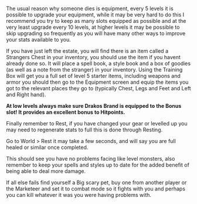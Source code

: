 ---
---
The usual reason why someone dies is equipment, every 5 levels it is possible to upgrade your equipment, while it may be very hard to do this I recommend you try to keep as many slots equipped as possible and at the very least upgrade every 10 levels, at higher levels it may be possible to skip upgrading so frequently as you will have many other ways to improve your stats available to you.

If you have just left the estate, you will find there is an item called a Strangers Chest in your inventory, you should use the item if you havent already done so. It will place a spell book, a style book and a box of goodies (as well as a note from the stranger) in your inventory. Using the Training Box will get you a full set of level 5 starter items, including weapons and armor you should then go to the Equipment screen and equip the items you got to the relevant places they go to (typically Chest, Legs and Feet and Left and Right hand).

**At low levels always make sure Drakos Brand is equipped to the Bonus slot! It provides an excellent bonus to Hitpoints.**

Finally remember to Rest, if you have changed your gear or levelled up you may need to regenerate stats to full this is done through Resting.

Go to World > Rest it may take a few seconds, and will say you are full healed or similar once completed.

This should see you have no problems facing like level monsters, also remember to keep your spells and styles up to date for the added benefit of being able to deal more damage.

If all else fails find yourself a Big scary pet, buy one from another player or the Marketeer and set it to combat mode so it fights with you and perhaps you can kill whatever it was you were having problems with.